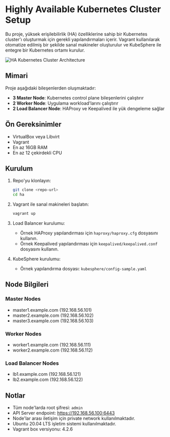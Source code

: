 # Highly Available Kubernetes Cluster Setup

Bu proje, yüksek erişilebilirlik (HA) özelliklerine sahip bir Kubernetes cluster'ı oluşturmak için gerekli yapılandırmaları içerir. Vagrant kullanılarak otomatize edilmiş bir şekilde sanal makineler oluşturulur ve KubeSphere ile entegre bir Kubernetes ortamı kurulur.

![HA Kubernetes Cluster Architecture](https://kubesphere.io/images/docs/v3.x/installing-on-linux/high-availability-configurations/set-up-ha-cluster-using-keepalived-haproxy/architecture-ha-k8s-cluster.png)


## Mimari

Proje aşağıdaki bileşenlerden oluşmaktadır:

- **3 Master Node**: Kubernetes control plane bileşenlerini çalıştırır
- **2 Worker Node**: Uygulama workload'larını çalıştırır
- **2 Load Balancer Node**: HAProxy ve Keepalived ile yük dengeleme sağlar

## Ön Gereksinimler

- VirtualBox veya Libvirt
- Vagrant
- En az 16GB RAM
- En az 12 çekirdekli CPU

## Kurulum

1. Repo'yu klonlayın:
    ```bash
    git clone <repo-url>
    cd ha
    ```

2. Vagrant ile sanal makineleri başlatın:
    ```bash
    vagrant up
    ```

3. Load Balancer kurulumu:
   - Örnek HAProxy yapılandırması için `haproxy/haproxy.cfg` dosyasını kullanın.
   - Örnek Keepalived yapılandırması için `keepalived/keepalived.conf` dosyasını kullanın.

4. KubeSphere kurulumu:
   - Örnek yapılandırma dosyası: `kubesphere/config-sample.yaml`

## Node Bilgileri

### Master Nodes
- master1.example.com (192.168.56.101)
- master2.example.com (192.168.56.102)
- master3.example.com (192.168.56.103)

### Worker Nodes
- worker1.example.com (192.168.56.111)
- worker2.example.com (192.168.56.112)

### Load Balancer Nodes
- lb1.example.com (192.168.56.121)
- lb2.example.com (192.168.56.122)

## Notlar

- Tüm node'larda root şifresi: `admin`
- API Server endpoint: https://192.168.56.100:6443
- Node'lar arası iletişim için private network kullanılmaktadır.
- Ubuntu 20.04 LTS işletim sistemi kullanılmaktadır.
- Vagrant box versiyonu: 4.2.6
